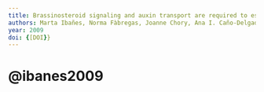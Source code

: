 ```yaml
---
title: Brassinosteroid signaling and auxin transport are required to establish the periodic pattern of Arabidopsis shoot vascular bundles
authors: Marta Ibañes, Norma Fàbregas, Joanne Chory, Ana I. Caño-Delgado
year: 2009
doi: {[DOI}}
---
```

# @ibanes2009


